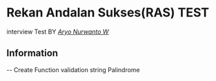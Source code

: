 # Rekan Andalan Sukses(RAS) TEST
interview Test BY *[Aryo Nurwanto W](https://github.com/aryonuwi)*

## Information
-- Create Function validation string Palindrome
